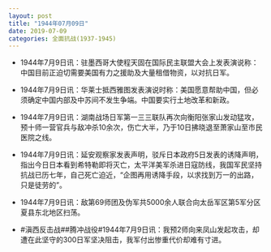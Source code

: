 ```yaml
---
layout: post
title: "1944年07月09日"
date: 2019-07-09
categories: 全面抗战(1937-1945)
---
```


<meta name="referrer" content="no-referrer" />

- 1944年7月9日讯：驻墨西哥大使程天固在国际民主联盟大会上发表演说称：中国目前正迫切需要美国有力之援助及大量租借物资，以对抗日军。 

- 1944年7月9日讯：华莱士抵西雅图发表演说时称：美国愿意帮助中国，但必须确定中国内部及中苏间不发生争端。中国要实行土地改革和新政。 

- 1944年7月9日讯：湖南战场日军第一三三联队再次向衡阳张家山发动猛攻，预十师一营官兵与敌冲杀10余次，伤亡大半，乃于10日拂晓退至萧家山至市民医院之线。 

- 1944年7月9日讯：延安观察家发表声明，驳斥日本政府5日发表的诱降声明，指出今日日本看到希特勒即将灭亡，太平洋美军杀进日寇防线，我国军民坚持抗战已历七年，自己死亡迫近，“企图再用诱降手段，以求找到万一的出路，只是徒劳的”。 

- 1944年7月9日讯：敌第69师团及伪军共5000余人联合向太岳军区第5军分区夏县东北地区扫荡。 

- #滇西反击战##腾冲战役#1944年7月9日讯：我预2师向来凤山发起攻击，却遭在此坚守的300日军坚决阻击，我军付出惨重代价却难有寸进。 

